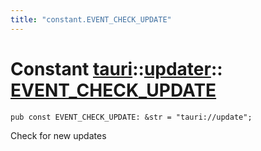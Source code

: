 ```yaml
---
title: "constant.EVENT_CHECK_UPDATE"
---
```


# Constant [tauri](/docs/api/rust/tauri/../index.html)::​[updater](/docs/api/rust/tauri/index.html)::​[EVENT_CHECK_UPDATE](/docs/api/rust/tauri/)

```
pub const EVENT_CHECK_UPDATE: &str = "tauri://update";
```

Check for new updates
